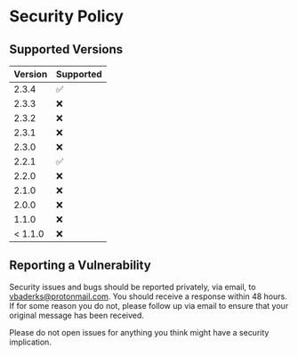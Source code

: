 # Security Policy

## Supported Versions

| Version | Supported          |
| ------- | ------------------ |
| 2.3.4   | :white_check_mark: |
| 2.3.3   | :x:                |
| 2.3.2   | :x:                |
| 2.3.1   | :x:                |
| 2.3.0   | :x:                |
| 2.2.1   | :white_check_mark: |
| 2.2.0   | :x:                |
| 2.1.0   | :x:                |
| 2.0.0   | :x:                |
| 1.1.0   | :x:                |
| < 1.1.0 | :x:                |

## Reporting a Vulnerability

Security issues and bugs should be reported privately, via email, to vbaderks@protonmail.com. You should receive a response within 48 hours.
If for some reason you do not, please follow up via email to ensure that your original message has been received.

Please do not open issues for anything you think might have a security implication.
